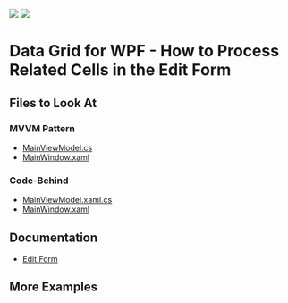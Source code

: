 <!-- default badges list -->
![](https://img.shields.io/endpoint?url=https://codecentral.devexpress.com/api/v1/VersionRange/393277465/21.2.2%2B)
[![](https://img.shields.io/badge/📖_How_to_use_DevExpress_Examples-e9f6fc?style=flat-square)](https://docs.devexpress.com/GeneralInformation/403183)
<!-- default badges end -->
# Data Grid for WPF - How to Process Related Cells in the Edit Form

<!-- default file list -->

## Files to Look At

### MVVM Pattern
- [MainViewModel.cs](./CS/SynchronizeEditValuesInEditForm_MVVM/MainViewModel.cs)
- [MainWindow.xaml](./CS/SynchronizeEditValuesInEditForm_MVVM/MainWindow.xaml)

### Code-Behind
- [MainViewModel.xaml.cs](./CS/SynchronizeEditValuesInEditForm_CodeBehind/MainWindow.xaml.cs)
- [MainWindow.xaml](./CS/SynchronizeEditValuesInEditForm_CodeBehind/MainWindow.xaml)

<!-- default file list end -->

## Documentation

- [Edit Form](https://docs.devexpress.com/WPF/401667/controls-and-libraries/data-grid/data-editing-and-validation/modify-cell-values/edit-entire-row?v=21.2#edit-form)

## More Examples

